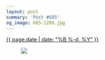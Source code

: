 ```yaml
---
layout: post
summary: 'Post #685'
og_image: 685-1280.jpg
---
```


<p>
 <time>
  <a href="/685">
   {{ page.date | date: "%B %-d, %Y" }}
  </a>
 </time>
 <a href="/685">
  <figure data-taken="8/31/2017">
   <img sizes="(min-width: 700px) 50vw, calc(100vw - 2rem)" src="{{ site.assets_url }}/685-640.jpg" srcset="{{ site.assets_url }}/685-320.jpg 320w, {{ site.assets_url }}/685-640.jpg 640w, {{ site.assets_url }}/685-960.jpg 960w, {{ site.assets_url }}/685-1280.jpg 1280w"/>
  </figure>
 </a>
</p>

